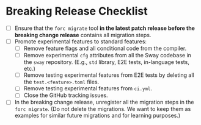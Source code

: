 # Breaking Release Checklist

- [ ] Ensure that the `forc migrate` tool **in the latest patch release before the breaking change release** contains all migration steps.
- [ ] Promote experimental features to standard features:
  - [ ] Remove feature flags and all conditional code from the compiler.
  - [ ] Remove experimental `cfg` attributes from all the Sway codebase in the `sway` repository. (E.g., `std` library, E2E tests, in-language tests, etc.)
  - [ ] Remove testing experimental features from E2E tests by deleting all the `test.<feature>.toml` files.
  - [ ] Remove testing experimental features from `ci.yml`.
  - [ ] Close the GitHub tracking issues.
- [ ] In the breaking change release, unregister all the migration steps in the `forc migrate`. (Do not delete the migrations. We want to keep them as examples for similar future migrations and for learning purposes.)
